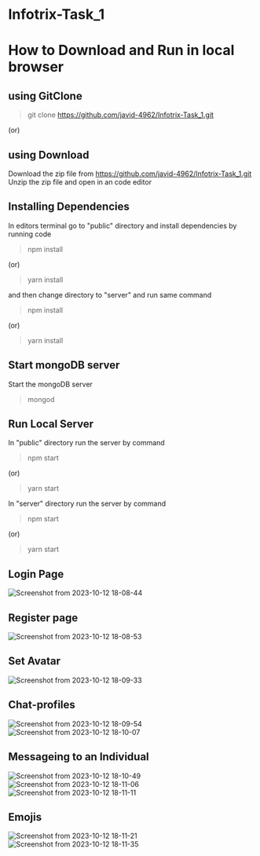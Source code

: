 # Infotrix-Task_1

# How to Download and Run in local browser
## using GitClone 
> git clone https://github.com/javid-4962/Infotrix-Task_1.git

(or)

## using Download
Download the zip file from https://github.com/javid-4962/Infotrix-Task_1.git
Unzip the zip file and open in an code editor

## Installing Dependencies 
In editors terminal go to "public" directory and install dependencies by running code 
> npm install

(or)

> yarn install

and then change directory to "server" and run same command 
> npm install

(or)

> yarn install

## Start mongoDB server
Start the mongoDB server

> mongod

## Run Local Server
In "public" directory run the server by command
> npm start

(or)

> yarn start

In "server" directory run the server by command
> npm start

(or)

> yarn start


## Login Page
![Screenshot from 2023-10-12 18-08-44](https://github.com/javid-4962/Infotrix-Task_1/assets/111061547/edc1c5b6-55d0-428a-92b9-c5c9de589136)

## Register page
![Screenshot from 2023-10-12 18-08-53](https://github.com/javid-4962/Infotrix-Task_1/assets/111061547/deb57dd4-947d-4b05-a75f-1f49a09bdc86)

## Set Avatar 
![Screenshot from 2023-10-12 18-09-33](https://github.com/javid-4962/Infotrix-Task_1/assets/111061547/1165f49a-8aa8-4d8c-ae82-a8a37adfb49e)

## Chat-profiles
![Screenshot from 2023-10-12 18-09-54](https://github.com/javid-4962/Infotrix-Task_1/assets/111061547/229d2f84-8d6b-4aa4-a715-0bd8d2b7e50f)
![Screenshot from 2023-10-12 18-10-07](https://github.com/javid-4962/Infotrix-Task_1/assets/111061547/0f0404f5-1753-421b-ac97-e4e8af75f816)

## Messageing to an Individual
![Screenshot from 2023-10-12 18-10-49](https://github.com/javid-4962/Infotrix-Task_1/assets/111061547/b29ae37b-a318-4426-8f30-39596301de93)
![Screenshot from 2023-10-12 18-11-06](https://github.com/javid-4962/Infotrix-Task_1/assets/111061547/3b4cef94-2a10-4c6f-98fe-d07cfca21bcb)
![Screenshot from 2023-10-12 18-11-11](https://github.com/javid-4962/Infotrix-Task_1/assets/111061547/422bc738-8414-4d07-955f-c6d1f4843b96)

## Emojis
![Screenshot from 2023-10-12 18-11-21](https://github.com/javid-4962/Infotrix-Task_1/assets/111061547/de8ab935-fff8-472d-b5f4-fd4f7b52dacf)
![Screenshot from 2023-10-12 18-11-35](https://github.com/javid-4962/Infotrix-Task_1/assets/111061547/315fe180-4226-4229-ad6a-d55aaf4e88ef)

